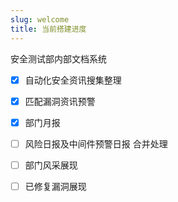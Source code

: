 ```yaml
---
slug: welcome
title: 当前搭建进度
---
```


安全测试部内部文档系统

- [x] 自动化安全资讯搜集整理

- [x] 匹配漏洞资讯预警

- [x] 部门月报

- [ ] 风险日报及中间件预警日报 合并处理

- [ ] 部门风采展现

- [ ] 已修复漏洞展现

